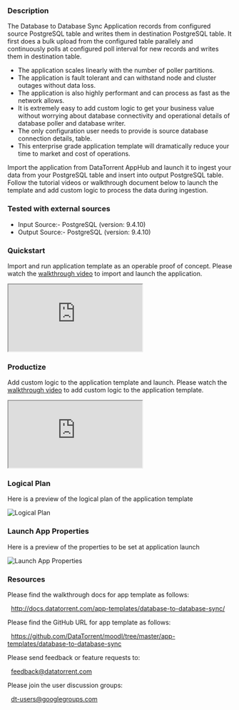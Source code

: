 ### Description
The Database to Database Sync Application records from configured source PostgreSQL table and writes them in destination PostgreSQL table. It first does a bulk upload from the configured table parallely and continuously polls at configured poll interval for new records and writes them in destination table.
- The application scales linearly with the number of poller partitions.
- The application is fault tolerant and can withstand node and cluster outages without data loss.
- The application is also highly performant and can process as fast as the network allows.
- It is extremely easy to add custom logic to get your business value without worrying about database connectivity and operational details of database poller and database writer.
- The only configuration user needs to provide is source database connection details, table.
- This enterprise grade application template will dramatically reduce your time to market and cost of operations.

Import the application from DataTorrent AppHub and launch it to ingest your data from your PostgreSQL table and insert into output PostgreSQL table. Follow the tutorial videos or walkthrough document below to launch the template and add custom logic to process the data during ingestion.

### Tested with external sources
- Input Source:- PostgreSQL (version: 9.4.10)
- Output Source:- PostgreSQL (version: 9.4.10)

### Quickstart
Import and run application template as an operable proof of concept. Please watch the [walkthrough video](https://www.youtube.com/watch?v=EEvRMALP1nk) to import and launch the application.

<iframe src="https://www.youtube.com/embed/EEvRMALP1nk?enablejsapi=1" allowfullscreen="allowfullscreen" class="video" id="basicVideo" ga-track="basicVideo"></iframe>

### Productize
Add custom logic to the application template and launch. Please watch the [walkthrough video](https://www.youtube.com/watch?v=yktB0ZX43mM) to add custom logic to the application template.

<iframe src="https://www.youtube.com/embed/yktB0ZX43mM?enablejsapi=1" allowfullscreen="allowfullscreen" class="video" id="advancedVideo" ga-track="advancedVideo"></iframe>

### Logical Plan

Here is a preview of the logical plan of the application template

![Logical Plan](https://www.datatorrent.com/wp-content/uploads/2016/12/db_to_db_sync_DAG.png)

### Launch App Properties

Here is a preview of the properties to be set at application launch

![Launch App Properties](https://www.datatorrent.com/wp-content/uploads/2016/12/db_to_db_sync_properties.png)

### Resources

Please find the walkthrough docs for app template as follows:

&nbsp; <a href="http://docs.datatorrent.com/app-templates/database-to-database-sync/"  class="docs" id="docs" ga-track="docs" target="_blank">http://docs.datatorrent.com/app-templates/database-to-database-sync/</a>

Please find the GitHub URL for app template as follows:

&nbsp; <a href="https://github.com/DataTorrent/moodI/tree/master/app-templates/database-to-database-sync"  class="github" id="github" ga-track="github" target="_blank">https://github.com/DataTorrent/moodI/tree/master/app-templates/database-to-database-sync</a>

Please send feedback or feature requests to:

&nbsp; <a href="mailto:feedback@datatorrent.com"  class="feedback" id="feedback" ga-track="feedback">feedback@datatorrent.com</a>

Please join the user discussion groups:

&nbsp; <a href="mailto:dt-users@googlegroups.com"  class="maillist" id="maillist" ga-track="maillist">dt-users@googlegroups.com</a>
